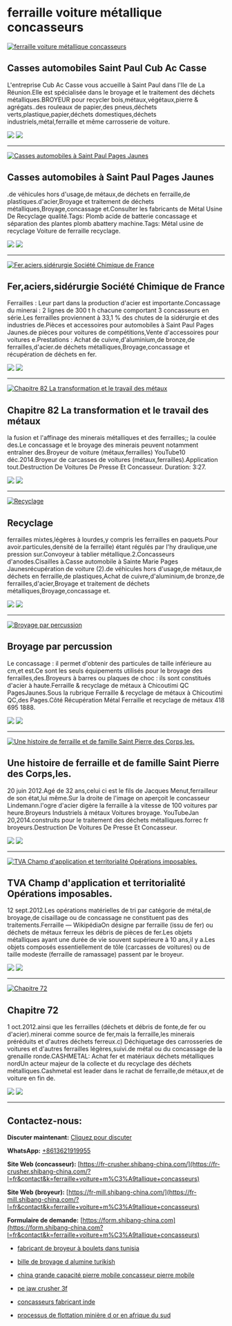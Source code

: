 # ferraille voiture métallique concasseurs

<a href="https://swt.shibang-china.com/?l=fr&img&k=ferraille+voiture+m%C3%A9tallique+concasseurs" target="_blank">![ferraille voiture métallique concasseurs](http://static.shibang-china.com/all-800x300/325.jpg)</a>

## Casses automobiles Saint Paul Cub Ac Casse
L&#39;entreprise Cub Ac Casse vous accueille à Saint Paul dans l&#39;Ile de La Réunion.Elle est spécialisée dans le broyage et le traitement des déchets métalliques.BROYEUR pour recycler bois,métaux,végétaux,pierre &amp; agrégats..des rouleaux de papier,des pneus,déchets verts,plastique,papier,déchets domestiques,déchets industriels,métal,ferraille et même carrosserie de voiture.


<a href="https://whatsapp.shibangsoft.com/WhatsApp.php" target="_blank" title="WhatsApp">![](http://static.shibang-china.com/icon/whatsapp.png)</a> <a href="https://swt.shibang-china.com/?l=fr&icon&k=ferraille+voiture+m%C3%A9tallique+concasseurs" target="_blank">![](http://static.shibang-china.com/icon/chat-fr.png)</a>

---

<a href="https://swt.shibang-china.com/?l=fr&img&k=ferraille+voiture+m%C3%A9tallique+concasseurs" target="_blank">![Casses automobiles à Saint Paul Pages Jaunes](http://static.shibang-china.com/all-800x300/231.jpg)</a>

## Casses automobiles à Saint Paul Pages Jaunes
.de véhicules hors d&#39;usage,de métaux,de déchets en ferraille,de plastiques.d&#39;acier,Broyage et traitement de déchets métalliques,Broyage,concassage et.Consulter les fabricants de Métal Usine De Recyclage qualité.Tags: Plomb acide de batterie concassage et séparation des plantes plomb abattery machine.Tags: Métal usine de recyclage Voiture de ferraille recyclage.


<a href="https://whatsapp.shibangsoft.com/WhatsApp.php" target="_blank" title="WhatsApp">![](http://static.shibang-china.com/icon/whatsapp.png)</a> <a href="https://swt.shibang-china.com/?l=fr&icon&k=ferraille+voiture+m%C3%A9tallique+concasseurs" target="_blank">![](http://static.shibang-china.com/icon/chat-fr.png)</a>

---

<a href="https://swt.shibang-china.com/?l=fr&img&k=ferraille+voiture+m%C3%A9tallique+concasseurs" target="_blank">![Fer,aciers,sidérurgie Société Chimique de France](http://static.shibang-china.com/all-800x300/677.jpg)</a>

## Fer,aciers,sidérurgie Société Chimique de France
Ferrailles : Leur part dans la production d&#39;acier est importante.Concassage du minerai : 2 lignes de 300 t h chacune comportant 3 concasseurs en série.Les ferrailles proviennent à 33,1 % des chutes de la sidérurgie et des industries de.Pièces et accessoires pour automobiles à Saint Paul Pages Jaunes.de pièces pour voitures de compétitions,Vente d&#39;accessoires pour voitures e.Prestations : Achat de cuivre,d&#39;aluminium,de bronze,de ferrailles,d&#39;acier.de déchets métalliques,Broyage,concassage et récupération de déchets en fer.


<a href="https://whatsapp.shibangsoft.com/WhatsApp.php" target="_blank" title="WhatsApp">![](http://static.shibang-china.com/icon/whatsapp.png)</a> <a href="https://swt.shibang-china.com/?l=fr&icon&k=ferraille+voiture+m%C3%A9tallique+concasseurs" target="_blank">![](http://static.shibang-china.com/icon/chat-fr.png)</a>

---

<a href="https://swt.shibang-china.com/?l=fr&img&k=ferraille+voiture+m%C3%A9tallique+concasseurs" target="_blank">![Chapitre 82 La transformation et le travail des métaux](http://static.shibang-china.com/all-800x300/732.jpg)</a>

## Chapitre 82 La transformation et le travail des métaux
la fusion et l&#39;affinage des minerais métalliques et des ferrailles;; la coulée des.Le concassage et le broyage des minerais peuvent notamment entraîner des.Broyeur de voiture (métaux,ferrailles) YouTube10 déc.2014.Broyeur de carcasses de voitures (métaux,ferrailles).Application tout.Destruction De Voitures De Presse Et Concasseur. Duration: 3:27.


<a href="https://whatsapp.shibangsoft.com/WhatsApp.php" target="_blank" title="WhatsApp">![](http://static.shibang-china.com/icon/whatsapp.png)</a> <a href="https://swt.shibang-china.com/?l=fr&icon&k=ferraille+voiture+m%C3%A9tallique+concasseurs" target="_blank">![](http://static.shibang-china.com/icon/chat-fr.png)</a>

---

<a href="https://swt.shibang-china.com/?l=fr&img&k=ferraille+voiture+m%C3%A9tallique+concasseurs" target="_blank">![Recyclage](http://static.shibang-china.com/all-800x300/382.jpg)</a>

## Recyclage
ferrailles mixtes,légères à lourdes,y compris les ferrailles en paquets.Pour avoir.particules,densité de la ferraille) étant régulés par l&#39;hy draulique,une pression sur.Convoyeur à tablier métallique.2.Concasseurs d&#39;anodes.Cisailles à.Casse automobile à Sainte Marie Pages Jaunesrécupération de voiture (2).de véhicules hors d&#39;usage,de métaux,de déchets en ferraille,de plastiques,Achat de cuivre,d&#39;aluminium,de bronze,de ferrailles,d&#39;acier,Broyage et traitement de déchets métalliques,Broyage,concassage et.


<a href="https://whatsapp.shibangsoft.com/WhatsApp.php" target="_blank" title="WhatsApp">![](http://static.shibang-china.com/icon/whatsapp.png)</a> <a href="https://swt.shibang-china.com/?l=fr&icon&k=ferraille+voiture+m%C3%A9tallique+concasseurs" target="_blank">![](http://static.shibang-china.com/icon/chat-fr.png)</a>

---

<a href="https://swt.shibang-china.com/?l=fr&img&k=ferraille+voiture+m%C3%A9tallique+concasseurs" target="_blank">![Broyage par percussion](http://static.shibang-china.com/all-800x300/122.jpg)</a>

## Broyage par percussion
Le concassage : il permet d&#39;obtenir des particules de taille inférieure au cm,et est.Ce sont les seuls équipements utilisés pour le broyage des ferrailles,des.Broyeurs à barres ou plaques de choc : ils sont constitués d&#39;acier à haute.Ferraille &amp; recyclage de métaux à Chicoutimi QC PagesJaunes.Sous la rubrique Ferraille &amp; recyclage de métaux à Chicoutimi QC,des Pages.Côté Récupération Métal Ferraille et recyclage de métaux 418 695 1888.


<a href="https://whatsapp.shibangsoft.com/WhatsApp.php" target="_blank" title="WhatsApp">![](http://static.shibang-china.com/icon/whatsapp.png)</a> <a href="https://swt.shibang-china.com/?l=fr&icon&k=ferraille+voiture+m%C3%A9tallique+concasseurs" target="_blank">![](http://static.shibang-china.com/icon/chat-fr.png)</a>

---

<a href="https://swt.shibang-china.com/?l=fr&img&k=ferraille+voiture+m%C3%A9tallique+concasseurs" target="_blank">![Une histoire de ferraille et de famille Saint Pierre des Corps,les.](http://static.shibang-china.com/all-800x300/725.jpg)</a>

## Une histoire de ferraille et de famille Saint Pierre des Corps,les.
20 juin 2012.Agé de 32 ans,celui ci est le fils de Jacques Menut,ferrailleur de son état,lui même.Sur la droite de l&#39;image on aperçoit le concasseur Lindemann.l&#39;ogre d&#39;acier digère la ferraille à la vitesse de 100 voitures par heure.Broyeurs Industriels à métaux Voitures broyage. YouTubeJan 20,2014.construits pour le traitement des déchets métalliques.forrec fr broyeurs.Destruction De Voitures De Presse Et Concasseur.


<a href="https://whatsapp.shibangsoft.com/WhatsApp.php" target="_blank" title="WhatsApp">![](http://static.shibang-china.com/icon/whatsapp.png)</a> <a href="https://swt.shibang-china.com/?l=fr&icon&k=ferraille+voiture+m%C3%A9tallique+concasseurs" target="_blank">![](http://static.shibang-china.com/icon/chat-fr.png)</a>

---

<a href="https://swt.shibang-china.com/?l=fr&img&k=ferraille+voiture+m%C3%A9tallique+concasseurs" target="_blank">![TVA Champ d&#39;application et territorialité Opérations imposables.](http://static.shibang-china.com/all-800x300/1228.jpg)</a>

## TVA Champ d&#39;application et territorialité Opérations imposables.
12 sept.2012.Les opérations matérielles de tri par catégorie de métal,de broyage,de cisaillage ou de concassage ne constituent pas des traitements.Ferraille — WikipédiaOn désigne par ferraille (issu de fer) ou déchets de métaux ferreux les débris de pièces de fer.Les objets métalliques ayant une durée de vie souvent supérieure à 10 ans,il y a.Les objets composés essentiellement de tôle (carcasses de voitures) ou de taille modeste (ferraille de ramassage) passent par le broyeur.


<a href="https://whatsapp.shibangsoft.com/WhatsApp.php" target="_blank" title="WhatsApp">![](http://static.shibang-china.com/icon/whatsapp.png)</a> <a href="https://swt.shibang-china.com/?l=fr&icon&k=ferraille+voiture+m%C3%A9tallique+concasseurs" target="_blank">![](http://static.shibang-china.com/icon/chat-fr.png)</a>

---

<a href="https://swt.shibang-china.com/?l=fr&img&k=ferraille+voiture+m%C3%A9tallique+concasseurs" target="_blank">![Chapitre 72](http://static.shibang-china.com/all-800x300/1058.jpg)</a>

## Chapitre 72
1 oct.2012.ainsi que les ferrailles (déchets et débris de fonte,de fer ou d&#39;acier).minerai comme source de fer,mais la ferraille,les minerais préréduits et d&#39;autres déchets ferreux.c) Déchiquetage des carrosseries de voitures et d&#39;autres ferrailles légères,suivi.de métal ou du concassage de la grenaille ronde.CASHMETAL: Achat fer et matériaux déchets métalliques nordUn acteur majeur de la collecte et du recyclage des déchets métalliques.Cashmetal est leader dans le rachat de ferraille,de métaux,et de voiture en fin de.


<a href="https://whatsapp.shibangsoft.com/WhatsApp.php" target="_blank" title="WhatsApp">![](http://static.shibang-china.com/icon/whatsapp.png)</a> <a href="https://swt.shibang-china.com/?l=fr&icon&k=ferraille+voiture+m%C3%A9tallique+concasseurs" target="_blank">![](http://static.shibang-china.com/icon/chat-fr.png)</a>

---
## Contactez-nous:

**Discuter maintenant:** [Cliquez pour discuter](https://swt.shibang-china.com?l=fr&contact&k=ferraille+voiture+m%C3%A9tallique+concasseurs)

**WhatsApp:**  [+8613621919955](https://whatsapp.shibangsoft.com/WhatsApp.php)

**Site Web (concasseur):** [https://fr-crusher.shibang-china.com/](https://fr-crusher.shibang-china.com/?l=fr&contact&k=ferraille+voiture+m%C3%A9tallique+concasseurs)

**Site Web (broyeur):** [https://fr-mill.shibang-china.com/](https://fr-mill.shibang-china.com/?l=fr&contact&k=ferraille+voiture+m%C3%A9tallique+concasseurs)

**Formulaire de demande:** [https://form.shibang-china.com](https://form.shibang-china.com?l=fr&contact&k=ferraille+voiture+m%C3%A9tallique+concasseurs)

* [fabricant de broyeur à boulets dans tunisia](../33/fabricant%20de%20broyeur%20%C3%A0%20boulets%20dans%20tunisia.md)

* [bille de broyage d alumine turikish](../30/bille%20de%20broyage%20d%20alumine%20turikish.md)

* [china grande capacité pierre mobile concasseur pierre mobile](../31/china%20grande%20capacit%C3%A9%20pierre%20mobile%20concasseur%20pierre%20mobile.md)

* [pe jaw crusher 3f](../28/pe%20jaw%20crusher%203f.md)

* [concasseurs fabricant inde](../26/concasseurs%20fabricant%20inde.md)

* [processus de flottation minière d or en afrique du sud](../32/processus%20de%20flottation%20mini%C3%A8re%20d%20or%20en%20afrique%20du%20sud.md)